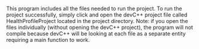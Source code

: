 This program includes all the files needed to run the project.
To run the project successfully, simply click and open the devC++ project file called HealthProfileProject located in the project directory.
Note: if you open the files individually  (without opening the devC++ project), the program will not compile because devC++ will be looking at each file as a separate entity requiring a main function to work.
